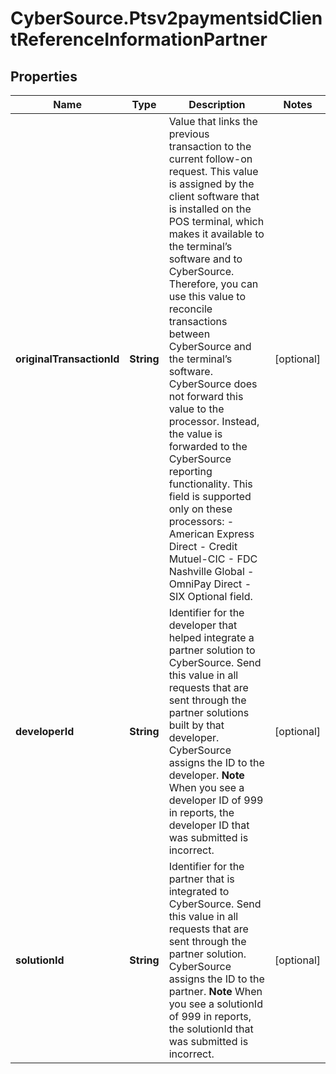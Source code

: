 # CyberSource.Ptsv2paymentsidClientReferenceInformationPartner

## Properties
Name | Type | Description | Notes
------------ | ------------- | ------------- | -------------
**originalTransactionId** | **String** | Value that links the previous transaction to the current follow-on request. This value is assigned by the client software that is installed on the POS terminal, which makes it available to the terminal’s software and to CyberSource. Therefore, you can use this value to reconcile transactions between CyberSource and the terminal’s software.  CyberSource does not forward this value to the processor. Instead, the value is forwarded to the CyberSource reporting functionality.  This field is supported only on these processors: - American Express Direct - Credit Mutuel-CIC - FDC Nashville Global - OmniPay Direct - SIX  Optional field.  | [optional] 
**developerId** | **String** | Identifier for the developer that helped integrate a partner solution to CyberSource.  Send this value in all requests that are sent through the partner solutions built by that developer. CyberSource assigns the ID to the developer.  **Note** When you see a developer ID of 999 in reports, the developer ID that was submitted is incorrect.  | [optional] 
**solutionId** | **String** | Identifier for the partner that is integrated to CyberSource.  Send this value in all requests that are sent through the partner solution. CyberSource assigns the ID to the partner.  **Note** When you see a solutionId of 999 in reports, the solutionId that was submitted is incorrect.  | [optional] 


